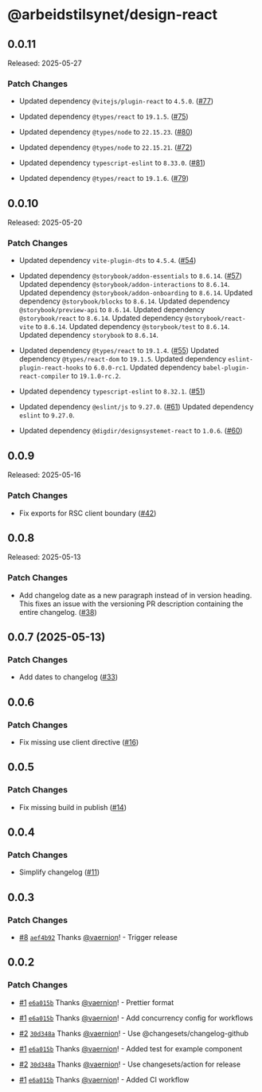 # @arbeidstilsynet/design-react

## 0.0.11

Released: 2025-05-27

### Patch Changes

- Updated dependency `@vitejs/plugin-react` to `4.5.0`. ([#77](https://github.com/Arbeidstilsynet/design/pull/77))

- Updated dependency `@types/react` to `19.1.5`. ([#75](https://github.com/Arbeidstilsynet/design/pull/75))

- Updated dependency `@types/node` to `22.15.23`. ([#80](https://github.com/Arbeidstilsynet/design/pull/80))

- Updated dependency `@types/node` to `22.15.21`. ([#72](https://github.com/Arbeidstilsynet/design/pull/72))

- Updated dependency `typescript-eslint` to `8.33.0`. ([#81](https://github.com/Arbeidstilsynet/design/pull/81))

- Updated dependency `@types/react` to `19.1.6`. ([#79](https://github.com/Arbeidstilsynet/design/pull/79))

## 0.0.10

Released: 2025-05-20

### Patch Changes

- Updated dependency `vite-plugin-dts` to `4.5.4`. ([#54](https://github.com/Arbeidstilsynet/design/pull/54))

- Updated dependency `@storybook/addon-essentials` to `8.6.14`. ([#57](https://github.com/Arbeidstilsynet/design/pull/57))
  Updated dependency `@storybook/addon-interactions` to `8.6.14`.
  Updated dependency `@storybook/addon-onboarding` to `8.6.14`.
  Updated dependency `@storybook/blocks` to `8.6.14`.
  Updated dependency `@storybook/preview-api` to `8.6.14`.
  Updated dependency `@storybook/react` to `8.6.14`.
  Updated dependency `@storybook/react-vite` to `8.6.14`.
  Updated dependency `@storybook/test` to `8.6.14`.
  Updated dependency `storybook` to `8.6.14`.

- Updated dependency `@types/react` to `19.1.4`. ([#55](https://github.com/Arbeidstilsynet/design/pull/55))
  Updated dependency `@types/react-dom` to `19.1.5`.
  Updated dependency `eslint-plugin-react-hooks` to `6.0.0-rc1`.
  Updated dependency `babel-plugin-react-compiler` to `19.1.0-rc.2`.

- Updated dependency `typescript-eslint` to `8.32.1`. ([#51](https://github.com/Arbeidstilsynet/design/pull/51))

- Updated dependency `@eslint/js` to `9.27.0`. ([#61](https://github.com/Arbeidstilsynet/design/pull/61))
  Updated dependency `eslint` to `9.27.0`.

- Updated dependency `@digdir/designsystemet-react` to `1.0.6`. ([#60](https://github.com/Arbeidstilsynet/design/pull/60))

## 0.0.9

Released: 2025-05-16

### Patch Changes

- Fix exports for RSC client boundary ([#42](https://github.com/Arbeidstilsynet/design/pull/42))

## 0.0.8

Released: 2025-05-13

### Patch Changes

- Add changelog date as a new paragraph instead of in version heading. This fixes an issue with the versioning PR description containing the entire changelog. ([#38](https://github.com/Arbeidstilsynet/design/pull/38))

## 0.0.7 (2025-05-13)

### Patch Changes

- Add dates to changelog ([#33](https://github.com/Arbeidstilsynet/design/pull/33))

## 0.0.6

### Patch Changes

- Fix missing use client directive ([#16](https://github.com/Arbeidstilsynet/design/pull/16))

## 0.0.5

### Patch Changes

- Fix missing build in publish ([#14](https://github.com/Arbeidstilsynet/design/pull/14))

## 0.0.4

### Patch Changes

- Simplify changelog ([#11](https://github.com/Arbeidstilsynet/design/pull/11))

## 0.0.3

### Patch Changes

- [#8](https://github.com/Arbeidstilsynet/design/pull/8) [`aef4b92`](https://github.com/Arbeidstilsynet/design/commit/aef4b924b310115ad6112f67fd0300bf0437cbc5) Thanks [@vaernion](https://github.com/vaernion)! - Trigger release

## 0.0.2

### Patch Changes

- [#1](https://github.com/Arbeidstilsynet/design/pull/1) [`e6a015b`](https://github.com/Arbeidstilsynet/design/commit/e6a015bac275df8c344523fbb5925897a3cb4645) Thanks [@vaernion](https://github.com/vaernion)! - Prettier format

- [#1](https://github.com/Arbeidstilsynet/design/pull/1) [`e6a015b`](https://github.com/Arbeidstilsynet/design/commit/e6a015bac275df8c344523fbb5925897a3cb4645) Thanks [@vaernion](https://github.com/vaernion)! - Add concurrency config for workflows

- [#2](https://github.com/Arbeidstilsynet/design/pull/2) [`30d348a`](https://github.com/Arbeidstilsynet/design/commit/30d348a7712b47c70130525b09475d5acdc0edcc) Thanks [@vaernion](https://github.com/vaernion)! - Use @changesets/changelog-github

- [#1](https://github.com/Arbeidstilsynet/design/pull/1) [`e6a015b`](https://github.com/Arbeidstilsynet/design/commit/e6a015bac275df8c344523fbb5925897a3cb4645) Thanks [@vaernion](https://github.com/vaernion)! - Added test for example component

- [#2](https://github.com/Arbeidstilsynet/design/pull/2) [`30d348a`](https://github.com/Arbeidstilsynet/design/commit/30d348a7712b47c70130525b09475d5acdc0edcc) Thanks [@vaernion](https://github.com/vaernion)! - Use changesets/action for release

- [#1](https://github.com/Arbeidstilsynet/design/pull/1) [`e6a015b`](https://github.com/Arbeidstilsynet/design/commit/e6a015bac275df8c344523fbb5925897a3cb4645) Thanks [@vaernion](https://github.com/vaernion)! - Added CI workflow
